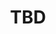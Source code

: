---
slug: "/tbd/tbd"
title: "TBD"
category: "Grundlagen"
sorting: 1
preview: true
questions:
    - question: 'Was?'
      options: 
        - text: 'Option 1'
          correct: false
        - text: 'Option 2'
          correct: true
    - question: 'Was2?'
      options: 
        - text: 'Option 2.1'
          correct: true
        - text: 'Option 2.2'
          correct: true
        - text: 'Option 2.3'
          correct: false
---